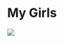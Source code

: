 <!--
id: 3432637872
link: http://kevinisom.info/post/3432637872/my-girls
slug: my-girls
date: Tue Feb 22 2011 12:06:58 GMT+1300 (NZDT)
raw: {"blog_name":"kevinisom","id":3432637872,"post_url":"http://kevinisom.info/post/3432637872/my-girls","slug":"my-girls","type":"photo","date":"2011-02-21 23:06:58 GMT","timestamp":1298329618,"state":"published","format":"html","reblog_key":"5wZDPY8z","tags":[],"short_url":"http://tmblr.co/Zw68Yy3CcUMm","highlighted":[],"note_count":0,"caption":"<p>My Girls</p>","image_permalink":"http://kevinisom.info/image/3432637872","photos":[{"caption":"","alt_sizes":[{"width":1280,"height":1707,"url":"http://31.media.tumblr.com/tumblr_lgzpjnb8jq1qzcgizo1_1280.jpg"},{"width":500,"height":667,"url":"http://33.media.tumblr.com/tumblr_lgzpjnb8jq1qzcgizo1_500.jpg"},{"width":400,"height":533,"url":"http://38.media.tumblr.com/tumblr_lgzpjnb8jq1qzcgizo1_400.jpg"},{"width":250,"height":333,"url":"http://33.media.tumblr.com/tumblr_lgzpjnb8jq1qzcgizo1_250.jpg"},{"width":100,"height":133,"url":"http://33.media.tumblr.com/tumblr_lgzpjnb8jq1qzcgizo1_100.jpg"},{"width":75,"height":75,"url":"http://33.media.tumblr.com/tumblr_lgzpjnb8jq1qzcgizo1_75sq.jpg"}],"original_size":{"width":1280,"height":1707,"url":"http://31.media.tumblr.com/tumblr_lgzpjnb8jq1qzcgizo1_1280.jpg"},"exif":{"Camera":"HTC Magic"}}]}
publish: 2011-02-022
tags: 
title: My Girls
-->


My Girls
========

![](http://31.media.tumblr.com/tumblr_lgzpjnb8jq1qzcgizo1_1280.jpg)

